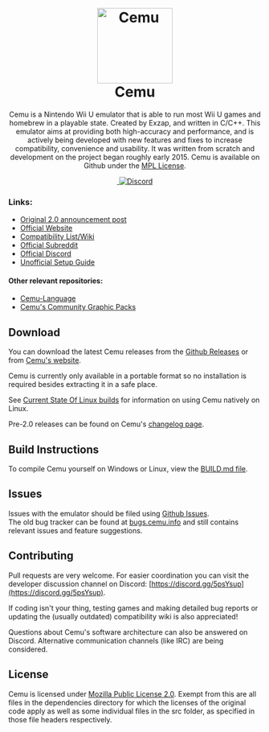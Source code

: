 <h1 align="center">
  <br>
  <a href="https://cemu.info/"><img src="https://i.imgur.com/dBzCLGH.png" alt="Cemu" width="150"></a>
  <br>
  <b>Cemu</b>
  <br>

</h1>

<p align="center">
       Cemu is a Nintendo Wii U emulator that is able to run most Wii U games and homebrew in a playable state. Created by Exzap, and written in C/C++.
       This emulator aims at providing both high-accuracy and performance, and is actively being developed with new features and fixes to increase compatibility,              convenience and usability.
       It was written from scratch and development on the project began roughly early 2015. Cemu is available on Github under the <a href="https://github.com/cemu-project/Cemu/blob/main/LICENSE.txt" target="_blank">MPL License</a>. <br />

</p>
<p align="center">
    <a href="https://github.com/cemu-project/Cemu/actions/workflows/build.yml">
        <img src="https://github.com/cemu-project/Cemu/actions/workflows/build.yml/badge.svg"
            alt="">
</a>
    <a href="https://discord.gg/5psYsup">
        <img src="https://img.shields.io/discord/286429969104764928?label=Cemu&logo=discord&logoColor=FFFFFF"
            alt="Discord">
</a>

### Links:
 - [Original 2.0 announcement post](https://www.reddit.com/r/cemu/comments/wwa22c/cemu_20_announcement_linux_builds_opensource_and/)
 - [Official Website](https://cemu.info)
 - [Compatibility List/Wiki](https://wiki.cemu.info/wiki/Main_Page)
 - [Official Subreddit](https://reddit.com/r/Cemu)
 - [Official Discord](https://discord.gg/5psYsup)
 - [Unofficial Setup Guide](https://cemu.cfw.guide)

#### Other relevant repositories:
 - [Cemu-Language](https://github.com/cemu-project/Cemu-Language)
 - [Cemu's Community Graphic Packs](https://github.com/ActualMandM/cemu_graphic_packs)

## Download

You can download the latest Cemu releases from the [Github Releases](https://github.com/cemu-project/Cemu/releases/) or from [Cemu's website](http://cemu.info).

Cemu is currently only available in a portable format so no installation is required besides extracting it in a safe place.

See [Current State Of Linux builds](https://github.com/cemu-project/Cemu/issues/1) for information on using Cemu natively on Linux.

Pre-2.0 releases can be found on Cemu's [changelog page](http://cemu.info/changelog.html).

## Build Instructions

To compile Cemu yourself on Windows or Linux, view the [BUILD.md file](/BUILD.md).

## Issues

Issues with the emulator should be filed using [Github Issues](https://github.com/cemu-project/Cemu/issues).  
The old bug tracker can be found at [bugs.cemu.info](http://bugs.cemu.info) and still contains relevant issues and feature suggestions.

## Contributing

Pull requests are very welcome. For easier coordination you can visit the developer discussion channel on Discord: [https://discord.gg/5psYsup](https://discord.gg/5psYsup).

If coding isn't your thing, testing games and making detailed bug reports or updating the (usually outdated) compatibility wiki is also appreciated!

Questions about Cemu's software architecture can also be answered on Discord. Alternative communication channels (like IRC) are being considered.

## License
Cemu is licensed under [Mozilla Public License 2.0](/LICENSE.txt). Exempt from this are all files in the dependencies directory for which the licenses of the original code apply as well as some individual files in the src folder, as specified in those file headers respectively.
